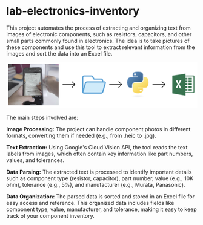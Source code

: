 # lab-electronics-inventory
This project automates the process of extracting and organizing text from images of electronic components, such as resistors, capacitors, and other small parts commonly found in electronics. The idea is to take pictures of these components and use this tool to extract relevant information from the images and sort the data into an Excel file.


![schematic](https://raw.githubusercontent.com/Aharoni-Lab/lab-electronics-inventory/main/extra_files/schematic.png)

The main steps involved are:

**Image Processing:** The project can handle component photos in different formats, converting them if needed (e.g., from .heic to .jpg).

**Text Extraction:** Using Google's Cloud Vision API, the tool reads the text labels from images, which often contain key information like part numbers, values, and tolerances.

**Data Parsing:** The extracted text is processed to identify important details such as component type (resistor, capacitor), part number, value (e.g., 10K ohm), tolerance (e.g., 5%), and manufacturer (e.g., Murata, Panasonic).

**Data Organization:** The parsed data is sorted and stored in an Excel file for easy access and reference. This organized data includes fields like component type, value, manufacturer, and tolerance, making it easy to keep track of your component inventory.
